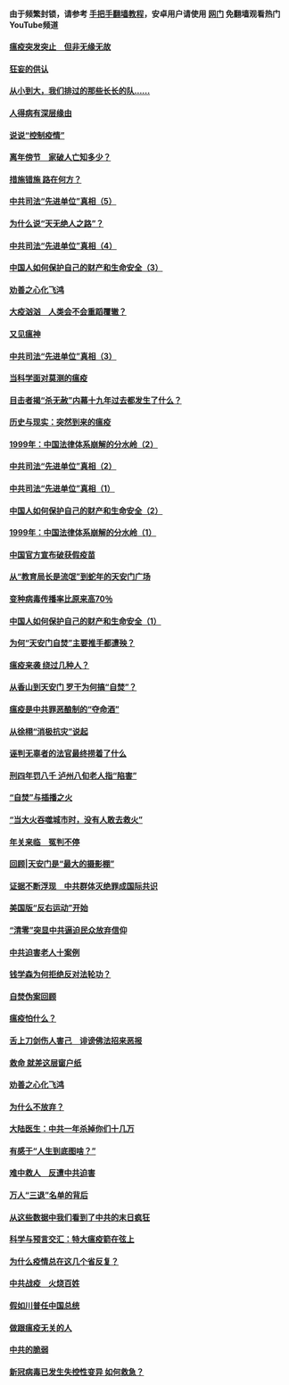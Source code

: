 #### 由于频繁封锁，请参考 [手把手翻墙教程](https://github.com/gfw-breaker/guides/wiki/)，安卓用户请使用 [网门](https://github.com/gfw-breaker/nogfw/blob/master/dl.md?t=02241900) 免翻墙观看热门YouTube频道 

#### [瘟疫突发突止　但非无缘无故](../pages/19/421281.md?t=02241900) 

#### [狂妄的供认](../pages/19/421199.md?t=02241900) 

#### [从小到大，我们排过的那些长长的队……](../pages/19/421243.md?t=02241900) 

#### [人得病有深层缘由](../pages/19/420864.md?t=02241900) 

#### [说说“控制疫情”](../pages/19/420831.md?t=02241900) 

#### [离年傍节　家破人亡知多少？](../pages/19/420563.md?t=02241900) 

#### [措施错施  路在何方？](../pages/19/420076.md?t=02241900) 

#### [中共司法“先进单位”真相（5）](../pages/19/419453.md?t=02241900) 

#### [为什么说“天无绝人之路”？](../pages/19/419618.md?t=02241900) 

#### [中共司法“先进单位”真相（4）](../pages/19/419452.md?t=02241900) 

#### [中国人如何保护自己的财产和生命安全（3）](../pages/19/419405.md?t=02241900) 

#### [劝善之心化飞鸿](../pages/19/418758.md?t=02241900) 

#### [大疫汹汹　人类会不会重蹈覆辙？](../pages/19/419691.md?t=02241900) 

#### [又见瘟神](../pages/19/419225.md?t=02241900) 

#### [中共司法“先进单位”真相（3）](../pages/19/419451.md?t=02241900) 

#### [当科学面对莫测的瘟疫](../pages/19/419625.md?t=02241900) 

#### [目击者揭“杀无赦”内幕十九年过去都发生了什么？](../pages/19/419617.md?t=02241900) 

#### [历史与现实：突然到来的瘟疫](../pages/19/419619.md?t=02241900) 

#### [1999年：中国法律体系崩解的分水岭（2）](../pages/19/419455.md?t=02241900) 

#### [中共司法“先进单位”真相（2）](../pages/19/419450.md?t=02241900) 

#### [中共司法“先进单位”真相（1）](../pages/19/419449.md?t=02241900) 

#### [中国人如何保护自己的财产和生命安全（2）](../pages/19/419404.md?t=02241900) 

#### [1999年：中国法律体系崩解的分水岭（1）](../pages/19/419454.md?t=02241900) 

#### [中国官方宣布破获假疫苗](../pages/19/419504.md?t=02241900) 

#### [从“教育局长是流氓”到蛇年的天安门广场](../pages/19/419470.md?t=02241900) 

#### [变种病毒传播率比原来高70％](../pages/19/419456.md?t=02241900) 

#### [中国人如何保护自己的财产和生命安全（1）](../pages/19/419403.md?t=02241900) 

#### [为何“天安门自焚”主要推手都遭殃？](../pages/19/419348.md?t=02241900) 

#### [瘟疫来袭 绕过几种人？](../pages/19/419349.md?t=02241900) 

#### [从香山到天安门 罗干为何搞“自焚”？](../pages/19/419270.md?t=02241900) 

#### [瘟疫是中共罪恶酿制的“夺命酒”](../pages/19/419223.md?t=02241900) 

#### [从徐栩“消极抗灾”说起](../pages/19/419224.md?t=02241900) 

#### [诬判无辜者的法官最终捞着了什么](../pages/19/419268.md?t=02241900) 

#### [刑四年罚八千 泸州八旬老人指“陷害”](../pages/19/419232.md?t=02241900) 

#### [“自焚”与插播之火](../pages/19/419226.md?t=02241900) 

#### [“当大火吞噬城市时，没有人敢去救火”](../pages/19/419077.md?t=02241900) 

#### [年关来临　冤判不停](../pages/19/419093.md?t=02241900) 

#### [回顾|天安门是“最大的摄影棚”](../pages/19/380866.md?t=02241900) 

#### [证据不断浮现　中共群体灭绝罪成国际共识](../pages/19/419031.md?t=02241900) 

#### [美国版“反右运动”开始](../pages/19/419030.md?t=02241900) 

#### [“清零”突显中共逼迫民众放弃信仰](../pages/19/418995.md?t=02241900) 

#### [中共迫害老人十案例](../pages/19/418831.md?t=02241900) 

#### [钱学森为何拒绝反对法轮功？](../pages/19/418905.md?t=02241900) 

#### [自焚伪案回顾](../pages/19/418799.md?t=02241900) 

#### [瘟疫怕什么？](../pages/19/418800.md?t=02241900) 

#### [舌上刀剑伤人害己　诽谤佛法招来恶报](../pages/19/418731.md?t=02241900) 

#### [救命 就差这层窗户纸](../pages/19/418706.md?t=02241900) 

#### [劝善之心化飞鸿](../pages/19/416766.md?t=02241900) 

#### [为什么不放弃？](../pages/19/418691.md?t=02241900) 

#### [大陆医生：中共一年杀掉你们十几万](../pages/19/418670.md?t=02241900) 

#### [有感于“人生到底图啥？”](../pages/19/418624.md?t=02241900) 

#### [难中救人　反遭中共迫害](../pages/19/418414.md?t=02241900) 

#### [万人“三退”名单的背后](../pages/19/418505.md?t=02241900) 

#### [从这些数据中我们看到了中共的末日疯狂](../pages/19/418420.md?t=02241900) 

#### [科学与预言交汇：特大瘟疫箭在弦上](../pages/19/418266.md?t=02241900) 

#### [为什么疫情总在这几个省反复？](../pages/19/418219.md?t=02241900) 

#### [中共战疫　火烧百姓](../pages/19/418220.md?t=02241900) 

#### [假如川普任中国总统](../pages/19/418174.md?t=02241900) 

#### [做跟瘟疫无关的人](../pages/19/418171.md?t=02241900) 

#### [中共的脆弱](../pages/19/418196.md?t=02241900) 

#### [新冠病毒已发生失控性变异 如何救急？](../pages/19/418032.md?t=02241900) 

